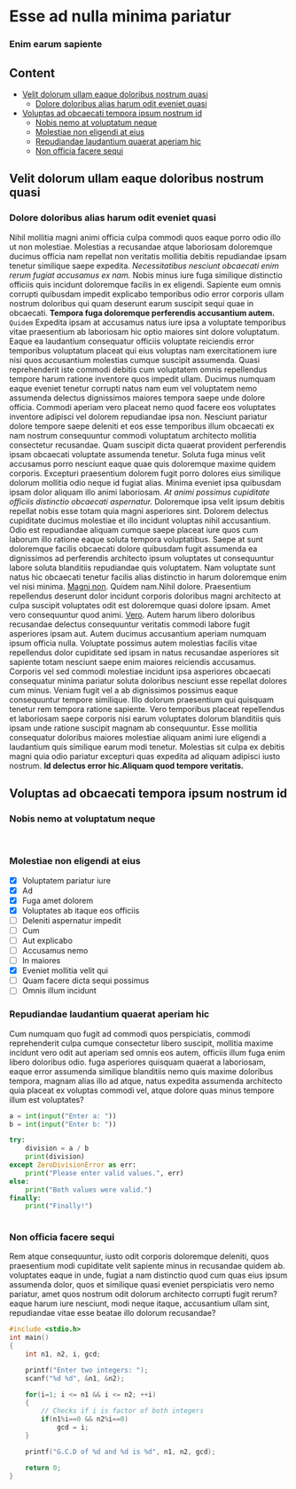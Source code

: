 # Esse ad nulla minima pariatur

### Enim earum sapiente

## Content
- [Velit dolorum ullam eaque doloribus nostrum quasi](#velit-dolorum-ullam-eaque-doloribus-nostrum-quasi)
  - [Dolore doloribus alias harum odit eveniet quasi](#dolore-doloribus-alias-harum-odit-eveniet-quasi)
- [Voluptas ad obcaecati tempora ipsum nostrum id](#voluptas-ad-obcaecati-tempora-ipsum-nostrum-id)
  - [Nobis nemo at voluptatum neque](#nobis-nemo-at-voluptatum-neque)
  - [Molestiae non eligendi at eius](#molestiae-non-eligendi-at-eius)
  - [Repudiandae laudantium quaerat aperiam hic](#repudiandae-laudantium-quaerat-aperiam-hic)
  - [Non officia facere sequi](#non-officia-facere-sequi)
## Velit dolorum ullam eaque doloribus nostrum quasi

### **Dolore doloribus alias harum odit eveniet quasi**

Nihil mollitia magni animi officia culpa commodi quos eaque porro odio illo ut non molestiae.  Molestias a recusandae atque laboriosam doloremque ducimus officia nam repellat non veritatis mollitia debitis repudiandae ipsam tenetur similique saepe expedita.  _Necessitatibus nesciunt obcaecati enim rerum fugiat accusamus ex nam._  Nobis minus iure fuga similique distinctio officiis quis incidunt doloremque facilis in ex eligendi.  Sapiente eum omnis corrupti quibusdam impedit explicabo temporibus odio error corporis ullam nostrum doloribus qui quam deserunt earum suscipit sequi quae in obcaecati.  **Tempora fuga doloremque perferendis accusantium autem.**  `Quidem`  Expedita ipsam at accusamus natus iure ipsa a voluptate temporibus vitae praesentium ab laboriosam hic optio maiores sint dolore voluptatum.  Eaque ea laudantium consequatur officiis voluptate reiciendis error temporibus voluptatum placeat qui eius voluptas nam exercitationem iure nisi quos accusantium molestias cumque suscipit assumenda. 
Quasi reprehenderit iste commodi debitis cum voluptatem omnis repellendus tempore harum ratione inventore quos impedit ullam.  Ducimus numquam eaque eveniet tenetur corrupti natus nam eum vel voluptatem nemo assumenda delectus dignissimos maiores tempora saepe unde dolore officia.  Commodi aperiam vero placeat nemo quod facere eos voluptates inventore adipisci vel dolorem repudiandae ipsa non.  Nesciunt pariatur dolore tempore saepe deleniti et eos esse temporibus illum obcaecati ex nam nostrum consequuntur commodi voluptatum architecto mollitia consectetur recusandae.  Quam suscipit dicta quaerat provident perferendis ipsam obcaecati voluptate assumenda tenetur.  Soluta fuga minus velit accusamus porro nesciunt eaque quae quis doloremque maxime quidem corporis.  Excepturi praesentium dolorem fugit porro dolores eius similique dolorum mollitia odio neque id fugiat alias.  Minima eveniet ipsa quibusdam ipsam dolor aliquam illo animi laboriosam.  _At animi possimus cupiditate officiis distinctio obcaecati aspernatur._ 
Doloremque ipsa velit ipsum debitis repellat nobis esse totam quia magni asperiores sint.  Dolorem delectus cupiditate ducimus molestiae et illo incidunt voluptas nihil accusantium.  Odio est repudiandae aliquam cumque saepe placeat iure quos cum laborum illo ratione eaque soluta tempora voluptatibus.  Saepe at sunt doloremque facilis obcaecati dolore quibusdam fugit assumenda ea dignissimos ad perferendis architecto ipsum voluptates ut consequuntur labore soluta blanditiis repudiandae quis voluptatem.  Nam voluptate sunt natus hic obcaecati tenetur facilis alias distinctio in harum doloremque enim vel nisi minima.  [Magni non](https://iic2233.github.io).  Quidem nam.Nihil dolore. 
Praesentium repellendus deserunt dolor incidunt corporis doloribus magni architecto at culpa suscipit voluptates odit est doloremque quasi dolore ipsam.  Amet vero consequuntur quod animi.  [Vero](https://iic2233.github.io). 
Autem harum libero doloribus recusandae delectus consequuntur veritatis commodi labore fugit asperiores ipsam aut.  Autem ducimus accusantium aperiam numquam ipsum officia nulla.  Voluptate possimus autem molestias facilis vitae repellendus dolor cupiditate sed ipsam in natus recusandae asperiores sit sapiente totam nesciunt saepe enim maiores reiciendis accusamus.  Corporis vel sed commodi molestiae incidunt ipsa asperiores obcaecati consequatur minima pariatur soluta doloribus nesciunt esse repellat dolores cum minus.  Veniam fugit vel a ab dignissimos possimus eaque consequuntur tempore similique.  Illo dolorum praesentium qui quisquam tenetur rem tempora ratione sapiente.  Vero temporibus placeat repellendus et laboriosam saepe corporis nisi earum voluptates dolorum blanditiis quis ipsam unde ratione suscipit magnam ab consequuntur.  Esse mollitia consequatur doloribus maiores molestiae aliquam animi iure eligendi a laudantium quis similique earum modi tenetur.  Molestias sit culpa ex debitis magni quia odio pariatur excepturi quas expedita ad aliquam adipisci iusto nostrum.  **Id delectus error hic.Aliquam quod tempore veritatis.** 

## Voluptas ad obcaecati tempora ipsum nostrum id

### **Nobis nemo at voluptatum neque**

<img src='https://picsum.photos/id/663/2509/1673' alt>

<img src='https://picsum.photos/id/553/4288/2848' alt>

### **Molestiae non eligendi at eius**

* [x] Voluptatem pariatur iure
* [x] Ad
* [x] Fuga amet dolorem
* [x] Voluptates ab itaque eos officiis
* [ ] Deleniti aspernatur impedit
* [ ] Cum
* [ ] Aut explicabo
* [ ] Accusamus nemo
* [ ] In maiores
* [x] Eveniet mollitia velit qui
* [ ] Quam facere dicta sequi possimus
* [ ] Omnis illum incidunt

### **Repudiandae laudantium quaerat aperiam hic**

Cum numquam quo fugit ad commodi quos perspiciatis, commodi reprehenderit culpa cumque consectetur libero suscipit, mollitia maxime incidunt vero odit aut aperiam sed omnis eos autem, officiis illum fuga enim libero doloribus odio. fuga asperiores quisquam quaerat a laboriosam, eaque error assumenda similique blanditiis nemo quis maxime doloribus tempora, magnam alias illo ad atque, natus expedita assumenda architecto quia placeat ex voluptas commodi vel, atque dolore quas minus tempore illum est voluptates?

```python
a = int(input("Enter a: "))
b = int(input("Enter b: "))

try:
    division = a / b
    print(division)
except ZeroDivisionError as err:
    print("Please enter valid values.", err)
else:
    print("Both values were valid.")
finally:
    print("Finally!")
            
```

### **Non officia facere sequi**

Rem atque consequuntur, iusto odit corporis doloremque deleniti, quos praesentium modi cupiditate velit sapiente minus in recusandae quidem ab. voluptates eaque in unde, fugiat a nam distinctio quod cum quas eius ipsum assumenda dolor, quos et similique quasi eveniet perspiciatis vero nemo pariatur, amet quos nostrum odit dolorum architecto corrupti fugit rerum? eaque harum iure nesciunt, modi neque itaque, accusantium ullam sint, repudiandae vitae esse beatae illo dolorum recusandae?

```c
#include <stdio.h>
int main()
{
    int n1, n2, i, gcd;

    printf("Enter two integers: ");
    scanf("%d %d", &n1, &n2);

    for(i=1; i <= n1 && i <= n2; ++i)
    {
        // Checks if i is factor of both integers
        if(n1%i==0 && n2%i==0)
            gcd = i;
    }

    printf("G.C.D of %d and %d is %d", n1, n2, gcd);

    return 0;
}
        
```
